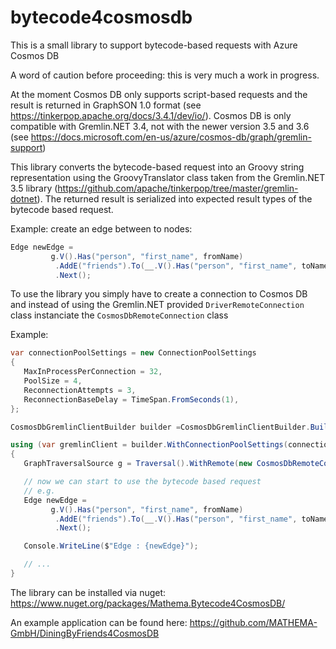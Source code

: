 ﻿# bytecode4cosmosdb

This is a small library to support bytecode-based requests with Azure Cosmos DB

A word of caution before proceeding: this is very much a work in progress.


At the moment Cosmos DB only supports script-based requests and the result is returned in GraphSON 1.0 format (see https://tinkerpop.apache.org/docs/3.4.1/dev/io/). 
Cosmos DB is only compatible with Gremlin.NET 3.4, not with the newer version 3.5 and 3.6 (see https://docs.microsoft.com/en-us/azure/cosmos-db/graph/gremlin-support)

This library converts the bytecode-based request into an Groovy string representation using the GroovyTranslator class taken from the Gremlin.NET 3.5 library (https://github.com/apache/tinkerpop/tree/master/gremlin-dotnet).
The returned result is serialized into expected result types of the bytecode based request.

Example: create an edge between to nodes:

```C#
Edge newEdge = 
         g.V().Has("person", "first_name", fromName)
          .AddE("friends").To(__.V().Has("person", "first_name", toName))
          .Next();
```


To use the library you simply have to create a connection to Cosmos DB and instead of using the Gremlin.NET provided ```DriverRemoteConnection``` class instanciate the ```CosmosDbRemoteConnection``` class

Example:

```C#
var connectionPoolSettings = new ConnectionPoolSettings
{
   MaxInProcessPerConnection = 32,
   PoolSize = 4,
   ReconnectionAttempts = 3,
   ReconnectionBaseDelay = TimeSpan.FromSeconds(1),
};

CosmosDbGremlinClientBuilder builder =CosmosDbGremlinClientBuilder.BuildClientForServer(cosmosHostname, cosmosPort, cosmosDatabase, cosmosAuthKey, cosmosCollection);

using (var gremlinClient = builder.WithConnectionPoolSettings(connectionPoolSettings).Create())
{
   GraphTraversalSource g = Traversal().WithRemote(new CosmosDbRemoteConnection(gremlinClient));

   // now we can start to use the bytecode based request
   // e.g.
   Edge newEdge = 
         g.V().Has("person", "first_name", fromName)
          .AddE("friends").To(__.V().Has("person", "first_name", toName))
          .Next();

   Console.WriteLine($"Edge : {newEdge}");

   // ... 
}
```

The library can be installed via nuget: https://www.nuget.org/packages/Mathema.Bytecode4CosmosDB/

An example application can be found here: https://github.com/MATHEMA-GmbH/DiningByFriends4CosmosDB


